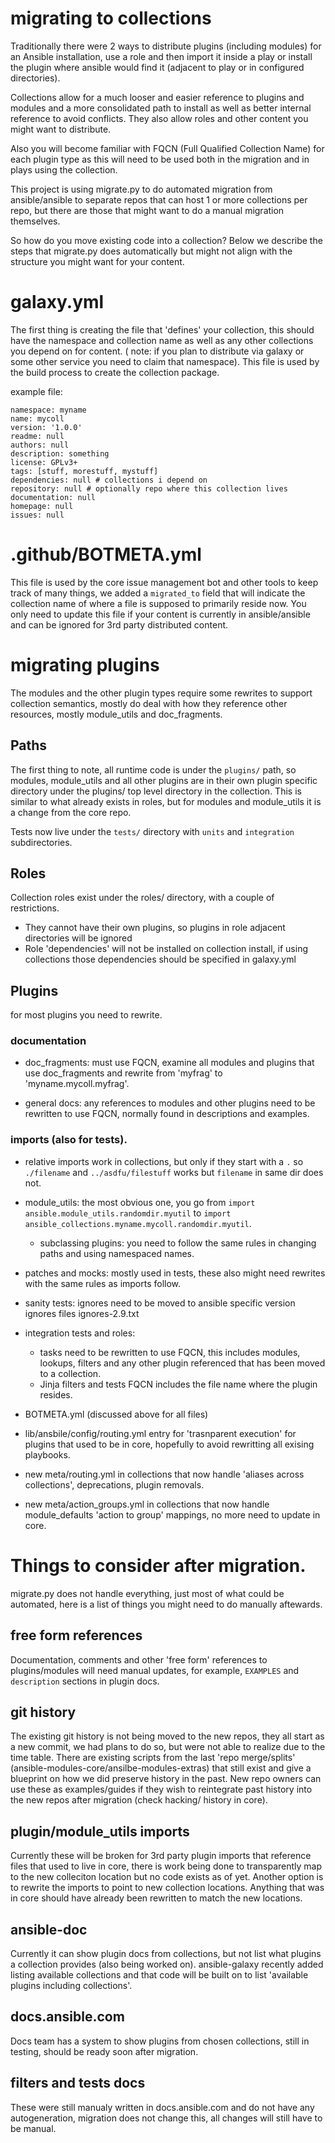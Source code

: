 # migrating to collections

Traditionally there were 2 ways to distribute plugins (including modules) for an Ansible installation,
use a role and then import it inside a play or install the plugin where ansible would find it (adjacent to play or in configured directories).

Collections allow for a much looser and easier reference to plugins and modules and a more consolidated path to install as well as better internal reference to avoid conflicts.
They also allow roles and other content you might want to distribute.

Also you will become familiar with FQCN (Full Qualified Collection Name) for each plugin type as this will need to be used both in the migration and in plays using the collection.


This project is using migrate.py to do automated migration from ansible/ansible to separate repos that can host 1 or more collections per repo, but there are those that might want to do a manual migration themselves.

So how do you move existing code into a collection? Below we describe the steps that migrate.py does automatically but might not align with the structure you might want for your content.


# galaxy.yml

The first thing is creating the file that 'defines' your collection, this should have the namespace and collection name as well as any other collections you depend on for content.
( note: if you plan to distribute via galaxy or some other service you need to claim that namespace). This file is used by the build process to create the collection package.


example file:
```
namespace: myname
name: mycoll
version: '1.0.0'
readme: null
authors: null
description: something
license: GPLv3+
tags: [stuff, morestuff, mystuff]
dependencies: null # collections i depend on
repository: null # optionally repo where this collection lives
documentation: null
homepage: null
issues: null
```

# .github/BOTMETA.yml

This file is used by the core issue management bot and other tools to keep track of many things, we added a `migrated_to` field that will indicate the collection name of where a file is supposed to primarily reside now.
You only need to update this file if your content is currently in ansible/ansible and can be ignored for 3rd party distributed content.

# migrating plugins

The modules and the other plugin types require some rewrites to support collection semantics, mostly do deal with how they reference other resources, mostly module_utils and doc_fragments.


## Paths
The first thing to note, all runtime code is under the ``plugins/`` path, so modules, module_utils and
all other plugins are in their own plugin specific directory under the plugins/ top level directory in the collection.
This is similar to what already exists in roles, but for modules and module_utils it is a change from the core repo.

Tests now live under the ``tests/`` directory with ``units`` and ``integration`` subdirectories.

## Roles
Collection roles exist under the roles/ directory, with a couple of restrictions.
 
* They cannot have their own plugins, so  plugins in role adjacent directories will be ignored
* Role 'dependencies' will not be installed on collection install, if using collections those dependencies should be specified in galaxy.yml

## Plugins

for most plugins you need to rewrite.
 
### documentation
* doc_fragments: must use FQCN, examine all modules and plugins that use doc_fragments and rewrite from 'myfrag' to 'myname.mycoll.myfrag'.
		
* general docs: any references to modules and other plugins need to be rewritten to use FQCN, normally found in descriptions and examples.

### imports (also for tests).
	
* relative imports work in collections, but only if they start with a ``.`` so ``./filename`` and ``../asdfu/filestuff`` works but ``filename`` in same dir does not.
		
* module_utils: the most obvious one, you go from ``import ansible.module_utils.randomdir.myutil`` to ``import ansible_collections.myname.mycoll.randomdir.myutil``.
		
	* subclassing plugins: you need to follow the same rules in changing paths and using namespaced names.

* patches and mocks: mostly used in tests, these also might need rewrites with the same rules as imports follow.

* sanity tests: ignores need to be moved to ansible specific version ignores files ignores-2.9.txt

* integration tests and roles:
  * tasks need to be rewritten to use FQCN, this includes modules, lookups, filters and any other plugin referenced that has been moved to a collection.
  * Jinja filters and tests FQCN includes the file name where the plugin resides.


* BOTMETA.yml (discussed above for all files)

* lib/ansbile/config/routing.yml entry for 'trasnparent execution' for plugins that used to be in core, hopefully to avoid rewritting all exising playbooks.

* new meta/routing.yml in collections that now handle 'aliases across collections', deprecations, plugin removals.

* new meta/action_groups.yml in collections that now handle module_defaults 'action to group' mappings, no more need to update in core.


Things to consider after migration.
===================================

migrate.py does not handle everything, just most of what could be automated, here is a list of things you might need to do manually aftewards.


free form references
--------------------

Documentation, comments and other 'free form' references to plugins/modules will need manual updates, for example, `EXAMPLES` and `description` sections in plugin docs.


git history
-----------

The existing git history is not being moved to the new repos, they all start as a new commit, we had plans to do so, but were not able to realize due to the time table.
There are existing scripts from the last 'repo merge/splits' (ansible-modules-core/ansilbe-modules-extras) that still exist and give a blueprint on how we did preserve history in the past.
New repo owners can use these as examples/guides if they wish to reintegrate past history into the new repos after migration (check hacking/ history in core).


plugin/module_utils imports
---------------------------

Currently these will be broken for 3rd party plugin imports that reference files that used to live in core, there is work being done to transparently map to the new colleciton location but no code exists as of yet. Another option is to rewrite the imports to point to new collection locations. Anything that was in core should have already been rewritten to match the new locations.


ansible-doc
-----------

Currently it can show plugin docs from collections, but not list what plugins a collection provides (also being worked on).
ansible-galaxy recently added listing available collections and that code will be built on to list 'available plugins including collections'.


docs.ansible.com
----------------

Docs team has a system to show plugins from chosen collections, still in testing, should be ready soon after migration.


filters and tests docs
----------------------

These were still manualy written in docs.ansible.com and do not have any autogeneration, migration does not change this, all changes will still have to be manual.
